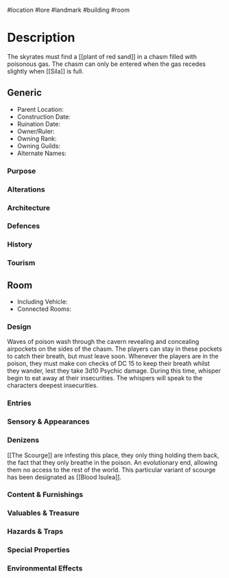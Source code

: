 #location #lore #landmark #building #room
# Description
The skyrates must find a [[plant of red sand]] in a chasm filled with poisonous gas.
The chasm can only be entered when the gas recedes slightly when [[Sila]] is full.
## Generic
- Parent Location:
- Construction Date:
- Ruination Date:
- Owner/Ruler:
- Owning Rank:
- Owning Guilds:
- Alternate Names:

### Purpose

### Alterations

### Architecture

### Defences

### History

### Tourism

## Room
- Including Vehicle:
- Connected Rooms:

### Design
Waves of poison wash through the cavern revealing and concealing airpockets on the sides of the chasm. The players can stay in these pockets to catch their breath, but must leave soon.
Whenever the players are in the poison, they must make con checks of DC 15 to keep their breath whilst they wander, lest they take 3d10 Psychic damage. During this time, whisper begin to eat away at their insecurities. The whispers will speak to the characters deepest insecurities.

### Entries

### Sensory & Appearances

### Denizens
[[The Scourge]] are infesting this place, they only thing holding them back, the fact that they only breathe in the poison. An evolutionary end, allowing them no access to the rest of the world.
This particular variant of scourge has been designated as [[Blood Isulea]].

### Content & Furnishings

### Valuables & Treasure

### Hazards & Traps

### Special Properties

### Environmental Effects
